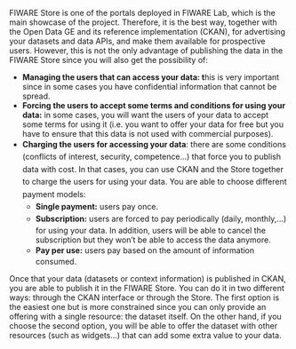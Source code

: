 FIWARE Store is one of the portals deployed in FIWARE Lab, which is the
main showcase of the project. Therefore, it is the best way, together
with the Open Data GE and its reference implementation (CKAN), for
advertising your datasets and data APIs, and make them available for
prospective users. However, this is not the only advantage of publishing
the data in the FIWARE Store since you will also get the possibility of:

-   **Managing the users that can access your data: t**his is very
    important since in some cases you have confidential information that
    cannot be spread.
-   **Forcing the users to accept some terms and conditions for using
    your data:** in some cases, you will want the users of your data to
    accept some terms for using it (i.e. you want to offer your data for
    free but you have to ensure that this data is not used with
    commercial purposes).
-   <span style="line-height: 1.6em;">**Charging the users for accessing
    your data**: there are some conditions (conflicts of interest,
    security, competence...) that force you to publish data with cost.
    In that cases, you can use CKAN and the Store together to charge the
    users for using your data. You are able to choose different payment
    models:</span>
    -   <span style="line-height: 1.6em;">**Single payment:** users
        pay once.</span>
    -   <span style="line-height: 1.6em;">**Subscription:** users are
        forced to pay periodically (daily, monthly,...) for using
        your data. In addition, users will be able to cancel the
        subscription but they won’t be able to access the
        data anymore.</span>
    -   <span style="line-height: 1.6em;">**Pay per use:** users pay
        based on the amount of information consumed.</span>

Once that your data (datasets or context information) is published in
CKAN, you are able to publish it in the FIWARE Store. You can do it in
two different ways: through the CKAN interface or through the Store. The
first option is the easiest one but is more constrained since you can
only provide an offering with a single resource: the dataset itself. On
the other hand, if you choose the second option, you will be able to
offer the dataset with other resources (such as widgets...) that can add
some extra value to your data.
